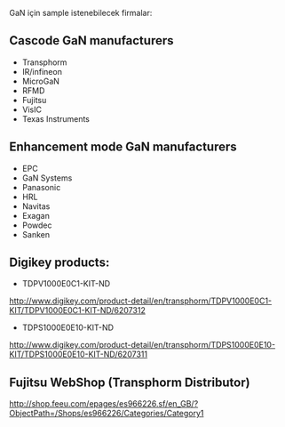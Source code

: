 GaN için sample istenebilecek firmalar:

## Cascode GaN manufacturers
* Transphorm
* IR/infineon
* MicroGaN
* RFMD
* Fujitsu
* VisIC
* Texas Instruments

## Enhancement mode GaN manufacturers
* EPC
* GaN Systems
* Panasonic
* HRL
* Navitas
* Exagan
* Powdec
* Sanken


## Digikey products:
* TDPV1000E0C1-KIT-ND

http://www.digikey.com/product-detail/en/transphorm/TDPV1000E0C1-KIT/TDPV1000E0C1-KIT-ND/6207312
* TDPS1000E0E10-KIT-ND

http://www.digikey.com/product-detail/en/transphorm/TDPS1000E0E10-KIT/TDPS1000E0E10-KIT-ND/6207311

## Fujitsu WebShop (Transphorm Distributor)
http://shop.feeu.com/epages/es966226.sf/en_GB/?ObjectPath=/Shops/es966226/Categories/Category1
